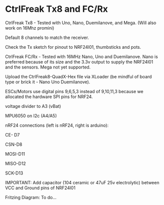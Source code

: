 # CtrlFreak Tx8 and FC/Rx
CtrlFreak Tx8 - Tested with Uno, Nano, Duemilanove, and Mega.  (Will also work on 16Mhz promini)

Default 8 channels to match the receiver. 

Check the Tx sketch for pinout to NRF24l01, thumbsticks and pots.


CtrlFreak FC/Rx -  Tested with 16MHz Nano, Uno and Duemilanove.  Nano is preferred because of its size and the 3.3v output to supply the NRF24l01 and the sensors. Mega not yet supported.

Upload the CtrlFreak8-QuadX-Hex file via XLoader (be mindful of board type or brick it - Nano Uno Duemilanove).

ESCs/Motors use digital pins 9,6,5,3 instead of 9,10,11,3 because we allocated the hardware SPI pins for NRF24.

voltage divider to A3 (vBat)

MPU6050 on I2c (A4/A5)


nRF24 connections (left is nRF24, right is arduino):

CE- D7

CSN-D8

MOSI-D11

MISO-D12

SCK-D13

IMPORTANT: Add capacitor (104 ceramic or 47uF 25v electrolytic) between VCC and Ground pins of NRF24l01


Fritzing Diagram:  To do...
